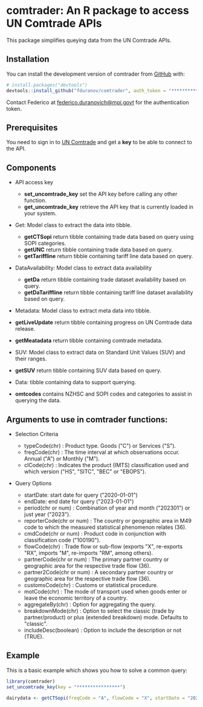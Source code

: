 
# comtrader: An R package to access UN Comtrade APIs

<!-- badges: start -->
<!-- badges: end -->

This package simplifies queying data from the UN Comtrade APIs.

## Installation

You can install the development version of comtrader from [GitHub](https://github.com/) with:

``` r
# install.packages("devtools")
devtools::install_github("fduranov/comtrader", auth_token = "***********")
```
Contact Federico at <federico.duranovich@mpi.govt> for the authentication token.

## Prerequisites
You need to sign in to [UN Comtrade](https://comtrade.un.org) and get a **key** to be able to connect to the API. 

## Components
- API access key
  - **set_uncomtrade_key** set the API key before calling any other function.
  - **get_uncomtrade_key** retrieve the API key that is currently loaded in your system.

- Get: Model class to extract the data into tibble.
  - **getCTSopi** return tibble containing trade data based on query using SOPI categories.
  - **getUNC** return tibble containing trade data based on query.
  - **getTariffline** return tibble containing tariff line data based on query.
  
- DataAvailability: Model class to extract data availability
  - **getDa** return tibble containing trade dataset availability based on query.
  - **getDaTariffline** return tibble containing tariff line dataset availability based on query.
  
- Metadata: Model class to extract meta data into tibble.
 - **getLiveUpdate** return tibble containing progress on UN Comtrade data release.
 - **getMeatadata** return tibble containing comtrade metadata.
 
- SUV: Model class to extract data on Standard Unit Values (SUV) and their ranges.
 - **getSUV** return tibble containing SUV data based on query.

- Data: tibble containing data to support querying.
 - **omtcodes** contains NZHSC and SOPI codes and categories to assist in querying the data.
 
## Arguments to use in comtrader functions: 

- Selection Criteria
  - typeCode(chr) : Product type. Goods ("C") or Services ("S").
  - freqCode(chr) : The time interval at which observations occur. Annual ("A") or Monthly ("M").
  - clCode(chr) : Indicates the product (IMTS) classification used and which version ("HS", "SITC", "BEC" or "EBOPS").
  
- Query Options    
  - startDate: start date for query ("2020-01-01")
  - endDate: end date for query ("2023-01-01")
  - period(chr or num) : Combination of year and month ("202301") or just year ("2023").
  - reporterCode(chr or num) : The country or geographic area in M49 code to which the measured statistical phenomenon relates (36).
  - cmdCode(chr or num) : Product code in conjunction with classification code ("100190").
  - flowCode(chr) : Trade flow or sub-flow (exports "X", re-exports "RX", imports "M", re-imports "RM", among others).
  - partnerCode(chr or num) : The primary partner country or geographic area for the respective trade flow (36).
  - partner2Code(chr or num) : A secondary partner country or geographic area for the respective trade flow (36).
  - customsCode(chr) : Customs or statistical procedure.
  - motCode(chr) : The mode of transport used when goods enter or leave the economic territory of a country.
  - aggregateBy(chr) : Option for aggregating the query.
  - breakdownMode(chr) : Option to select the classic (trade by partner/product) or plus (extended breakdown) mode. Defaults to "classic".
  - includeDesc(boolean) : Option to include the description or not (TRUE).

## Example

This is a basic example which shows you how to solve a common query:

``` r
library(comtrader)
set_uncomtrade_key(key = "****************")

dairydata <- getCTSopi(freqCode = "A", flowCode = "X", startDate = "2020-01-01", endDate = "2023-05-01", sopiLevel = `Primary Industry Sector`, sopiFilter = "Dairy")

```


